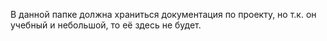 В данной папке должна храниться документация по проекту, но т.к. он учебный и небольшой, то её здесь не будет.
